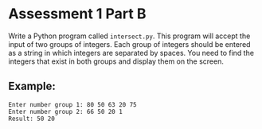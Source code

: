 # Assessment 1 Part B

Write a Python program called ``intersect.py``. 
This program will accept the input of two groups of integers. 
Each group of integers should be entered as a string in which integers are separated by spaces. 
You need to find the integers that exist in both groups and display them on the screen.

## Example:

```
Enter number group 1: 80 50 63 20 75
Enter number group 2: 66 50 20 1
Result: 50 20
```